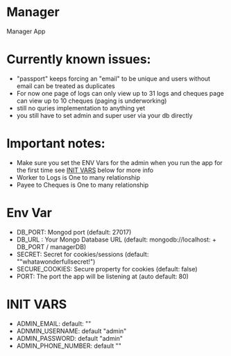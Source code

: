 # Manager
Manager App


# Currently known issues:

* "passport" keeps forcing an "email" to be unique and users without email can be treated as duplicates
* For now one page of logs can only view up to 31 logs and cheques page can view up to 10 cheques (paging is underworking)
* still no quries implementation to anything yet
* you still have to set admin and super user via your db directly

# Important notes:

* Make sure you set the ENV Vars for the admin when you run the app for the first time see [INIT VARS](https://github.com/AssadAnabosi/Manager#init-vars) below for more info
* Worker to Logs is One to many relationship
* Payee to Cheques is One to many relationship

# Env Var
* DB_PORT: Mongod port (default: 27017)
* DB_URL : Your Mongo Database URL (default: mongodb://localhost: + DB_PORT / managerDB)
* SECRET: Secret for cookies/sessions (default: ""whatawonderfullsecret!")
* SECURE_COOKIES: Secure property for cookies (default: false)
* PORT: The port the app will be listening at (auto default: 80)

# INIT VARS
* ADMIN_EMAIL: default: ""
* ADNMIN_USERNAME: default "admin"
* ADMIN_PASSWORD: default "admin"
* ADMIN_PHONE_NUMBER: default ""

